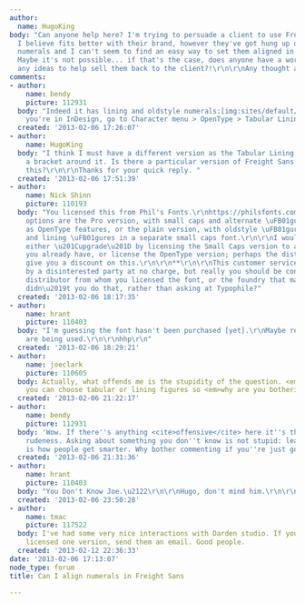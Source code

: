 ```yaml
---
author:
  name: HugoKing
body: "Can anyone help here? I'm trying to persuade a client to use Freight Sans which
  I believe fits better with their brand, however they've got hung up on the non-aligning
  numerals and I can't seem to find an easy way to set them aligned in our print.
  Maybe it's not possible... if that's the case, does anyone have a work around or
  any ideas to help sell them back to the client?!\r\n\r\nAny thought appreciated.\r\n\r\nBest,\r\nHugo"
comments:
- author:
    name: bendy
    picture: 112931
  body: "Indeed it has lining and oldstyle numerals:[img:sites/default/files/old-images/freightsans_4812.jpg]\r\nIf
    you're in InDesign, go to Character menu > OpenType > Tabular Lining."
  created: '2013-02-06 17:26:07'
- author:
    name: HugoKing
  body: "I think I must have a different version as the Tabular Lining option has
    a bracket around it. Is there a particular version of Freight Sans which allows
    this?\r\n\r\nThanks for your quick reply. "
  created: '2013-02-06 17:51:39'
- author:
    name: Nick Shinn
    picture: 110193
  body: "You licensed this from Phil's Fonts.\r\nhttps://philsfonts.com/index.php/results/strip?q=freight+sans&mysubmit=&type=3\r\n\r\nThe
    options are the Pro version, with small caps and alternate \uFB01gures integrated
    as OpenType features, or the plain version, with oldstyle \uFB01gures as default,
    and lining \uFB01gures in a separate small caps font.\r\n\r\nI would suggest you
    either \u201Cupgrade\u201D by licensing the Small Caps version to add to what
    you already have, or license the OpenType version; perhaps the distributor will
    give you a discount on this.\r\n\r\n**\r\n\r\nThis customer service is provided
    by a disinterested party at no charge, but really you should be contacting the
    distributor from whom you licensed the font, or the foundry that made it. Why
    didn\u2019t you do that, rather than asking at Typophile?"
  created: '2013-02-06 18:17:35'
- author:
    name: hrant
    picture: 110403
  body: "I'm guessing the font hasn't been purchased [yet].\r\nMaybe rendering grabs
    are being used.\r\n\r\nhhp\r\n"
  created: '2013-02-06 18:29:21'
- author:
    name: joeclark
    picture: 110605
  body: Actually, what offends me is the stupidity of the question. <em>Of course</em>
    you can choose tabular or lining figures so <em>why are you bothering us</em>?
  created: '2013-02-06 21:22:17'
- author:
    name: bendy
    picture: 112931
  body: 'Wow. If there''s anything <cite>offensive</cite> here it''s the needless
    rudeness. Asking about something you don''t know is not stupid: learning new things
    is how people get smarter. Why bother commenting if you''re just going to be antagonistic?'
  created: '2013-02-06 21:31:36'
- author:
    name: hrant
    picture: 110403
  body: "You Don't Know Joe.\u2122\r\n\r\nHugo, don't mind him.\r\n\r\nhhp\r\n"
  created: '2013-02-06 23:50:28'
- author:
    name: tmac
    picture: 117522
  body: I've had some very nice interactions with Darden studio. If you've already
    licensed one version, send them an email. Good people.
  created: '2013-02-12 22:36:33'
date: '2013-02-06 17:13:07'
node_type: forum
title: Can I align numerals in Freight Sans

---
```

